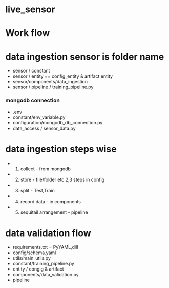 # live_sensor


# Work flow

# data ingestion sensor is folder name
- sensor / constant
- sensor / entity == config_entity  &  artifact entity
- sensor/components/data_ingestion
- sensor / pipeline / training_pipeline.py



### mongodb connection 

- .env
- constant/env_variable.py
- configuration/mongodb_db_connection.py
- data_access / sensor_data.py


# data ingestion steps wise
 - 1. collect   -  from mongodb
 - 2. store     -  file/folder etc 2,3 steps  in config
 - 3. split    -   Test,Train 
 - 4. record data  -  in components
 - 5. sequitail arrangement -  pipeline


 # data validation flow

 - requirements.txt = PyYAML,dill
 - config/schema.yaml
 - utils/main_utils.py
 - constant/training_pipeline.py
 - entity / congig & artifact
 - components/data_validation.py
 - pipeline